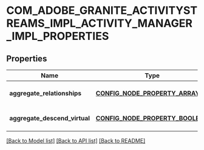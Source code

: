# COM_ADOBE_GRANITE_ACTIVITYSTREAMS_IMPL_ACTIVITY_MANAGER_IMPL_PROPERTIES

## Properties
Name | Type | Description | Notes
------------ | ------------- | ------------- | -------------
**aggregate_relationships** | [**CONFIG_NODE_PROPERTY_ARRAY**](configNodePropertyArray.md) |  | [optional] [default to null]
**aggregate_descend_virtual** | [**CONFIG_NODE_PROPERTY_BOOLEAN**](configNodePropertyBoolean.md) |  | [optional] [default to null]

[[Back to Model list]](../README.md#documentation-for-models) [[Back to API list]](../README.md#documentation-for-api-endpoints) [[Back to README]](../README.md)


